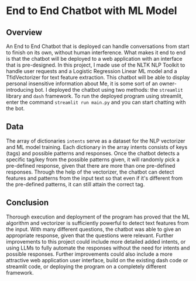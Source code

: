 # End to End Chatbot with ML Model
## Overview
An End to End Chatbot that is deployed can handle conversations from start to finish on its own, without human interference. What makes it end to end is that the chatbot will be deployed to a web application with an interface that is pre-designed. In this project, I made use of the NLTK NLP Toolkit to handle user requests and a Logistic Regression Linear ML model and a TfidVectorizer for text feature extraction. This chatbot will be able to display personal insensitive information about Me, it is some sort of an owner-introducing bot. I deployed the chatbot using two methods: the ```streamlit``` library and ```dash``` framework. To run the deployed program using streamlit, enter the command ```streamlit run main.py``` and you can start chatting with the bot.
## Data
The array of dictionaries ```intents``` serve as a dataset for the NLP vectorizer and ML model training. Each dictionary in the array intents consists of keys (tags) and possible patterns and responses. Once the chatbot detects a specific tag/key from the possible patterns given, it will randomly pick a pre-defined response, given that there are more than one pre-defined responses. Through the help of the vectorizer, the chatbot can detect features and patterns from the input text so that even if it's different from the pre-defined patterns, it can still attain the correct tag.
## Conclusion
Thorough execution and deployment of the program has proved that the ML algorithm and vectorizer is sufficiently powerful to detect text features from the input. With many different questions, the chatbot was able to give an appropriate response, given that the questions were relevant. Further improvements to this project could include more detailed added intents, or using LLMs to fully automate the responses without the need for intents and possible responses. Further improvements could also include a more attractive web application user interface, build on the existing dash code or streamlit code, or deploying the program on a completely different framework.

